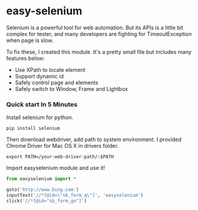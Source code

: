 # easy-selenium

Selenium is a powerful tool for web automation. But its APIs is a little bit complex for tester, and many developers are fighting for TimeoutException when page is slow.

To fix these, I created this module. It's a pretty small file but includes many features below:

* Use XPath to locate element
* Support dynamic id
* Safely control page and elements
* Safely switch to Window, Frame and Lightbox

### Quick start In 5 Minutes

Install selenium for python.

```
pip install selenium
```

Then download webdriver, add path to system environment. I provided Chrome Driver for Mac OS X in drivers folder.

```
export PATH=/your-web-driver-path/:$PATH
```

Import easyselenium module and use it!

``` python
from easyselenium import *

goto('http://www.bing.com')
inputText('//*[@id=\"sb_form_q\"]', 'easyselenium')
click('//*[@id="sb_form_go"]')

```
